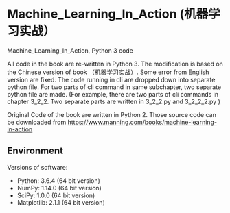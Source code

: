 # Machine_Learning_In_Action (机器学习实战）
Machine_Learning_In_Action, Python 3 code

All code in the book are re-written in Python 3. The modification is based on the Chinese version of book （机器学习实战）. Some error from English version are fixed. The code running in cli are dropped down into separate python file. For two parts of cli command in same subchapter, two separate python file are made. (For example, there are two parts of cli commands in chapter 3_2_2. Two separate parts are written in 3_2_2.py and 3_2_2_2.py )

Original Code of the book are written in Python 2. Those source code can be downloaded from https://www.manning.com/books/machine-learning-in-action

## Environment
Versions of software:
- Python: 3.6.4 (64 bit version)
- NumPy: 1.14.0 (64 bit version)
- SciPy: 1.0.0 (64 bit version)
- Matplotlib: 2.1.1 (64 bit version)
